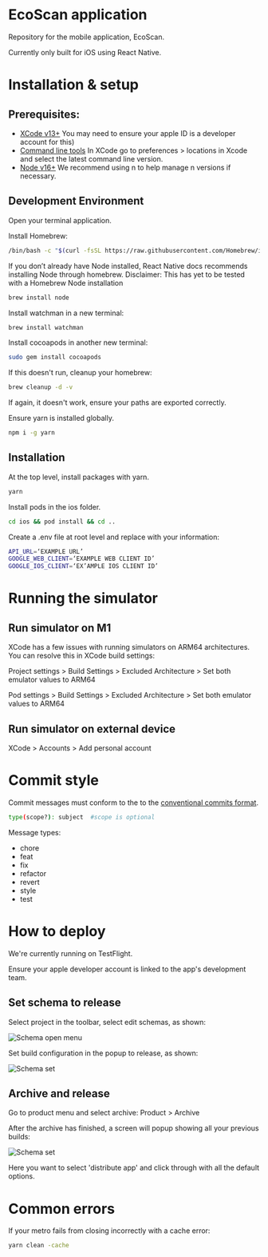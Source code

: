 # EcoScan application

Repository for the mobile application, EcoScan. 

Currently only built for iOS using React Native. 

# Installation & setup

## Prerequisites:
 - [XCode v13+](https://nodejs.org/en/) You may need to ensure your apple ID is a developer account for this)
 - [Command line tools](https://nodejs.org/en/) In XCode go to preferences > locations in Xcode and select the latest command line version.
 - [Node v16+](https://nodejs.org/en/) We recommend using n to help manage n versions if necessary.

## Development Environment

Open your terminal application.

Install Homebrew:

``` bash
/bin/bash -c "$(curl -fsSL https://raw.githubusercontent.com/Homebrew/install/HEAD/install.sh)"
```

If you don’t already have Node installed, React Native docs recommends installing Node through homebrew.
Disclaimer: This has yet to be tested with a Homebrew Node installation

```bash 
brew install node
```

Install watchman in a new terminal:

```bash
brew install watchman
```

Install cocoapods in another new terminal: 

```bash
sudo gem install cocoapods
```

If this doesn't run, cleanup your homebrew: 

```bash
brew cleanup -d -v
```

If again, it doesn't work, ensure your paths are exported correctly.

Ensure yarn is installed globally.
```bash
npm i -g yarn
```

## Installation

At the top level, install packages with yarn.
```bash 
yarn
```

Install pods in the ios folder.
```bash 
cd ios && pod install && cd ..
```

Create a .env file at root level and replace with your information: 

```bash 
API_URL=‘EXAMPLE URL’
GOOGLE_WEB_CLIENT=‘EXAMPLE WEB CLIENT ID’
GOOGLE_IOS_CLIENT=‘EX’AMPLE IOS CLIENT ID’
```

# Running the simulator

## Run simulator on M1

XCode has a few issues with running simulators on ARM64 architectures. You can resolve this in XCode build settings:

Project settings > Build Settings > Excluded Architecture > Set both emulator values to ARM64

Pod settings > Build Settings > Excluded Architecture > Set both emulator values to ARM64

## Run simulator on external device

XCode > Accounts > Add personal account

# Commit style
Commit messages must conform to the to the [conventional commits format](https://www.conventionalcommits.org/en/v1.0.0/#summary).

```bash 
type(scope?): subject  #scope is optional
```

Message types:
- chore
- feat
- fix
- refactor
- revert
- style
- test

# How to deploy

We're currently running on TestFlight. 

Ensure your apple developer account is linked to the app's development team.

## Set schema to release

Select project in the toolbar, select edit schemas, as shown:

![Schema open menu](https://i.ibb.co/xfYF6Mj/Screenshot-2022-01-09-at-18-39-06.png)

Set build configuration in the popup to release, as shown:

![Schema set](https://i.ibb.co/NYKkN9h/Screenshot-2022-01-09-at-18-39-23.png)

## Archive and release

Go to product menu and select archive: Product > Archive

After the archive has finished, a screen will popup showing all your previous builds:

![Schema set](https://i.ibb.co/zN2vYNL/Screenshot-2022-01-09-at-18-48-43.png)

Here you want to select 'distribute app' and click through with all the default options.

# Common errors

If your metro fails from closing incorrectly with a cache error: 
```bash
yarn clean -cache
```
